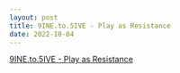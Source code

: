 ```yaml
---
layout: post
title: 9INE.to.5IVE - Play as Resistance
date: 2022-10-04
---
```


<object data="/pdf/2022-10-04.IAP.103.M6_4.Maquette.pdf" width="640" height="800" type='application/pdf'></object>

<a href="/pdf/2022-10-04.IAP.103.M6_4.Maquette.pdf" target="_blank">9INE.to.5IVE - Play as Resistance</a>
